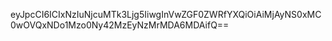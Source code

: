 eyJpcCI6ICIxNzIuNjcuMTk3Ljg5IiwgInVwZGF0ZWRfYXQiOiAiMjAyNS0xMC0wOVQxNDo1Mzo0Ny42MzEyNzMrMDA6MDAifQ==